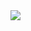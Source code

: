 
<a href="https://portal.azure.com/#create/Microsoft.Template/uri/https%3A%2F%2Fraw.githubusercontent.com%2Fnavalev%2FARMCustomScript%2Fmaster%2Fazuredeploy.json" target="_blank">
    <img src="http://azuredeploy.net/deploybutton.png"/>
</a>
